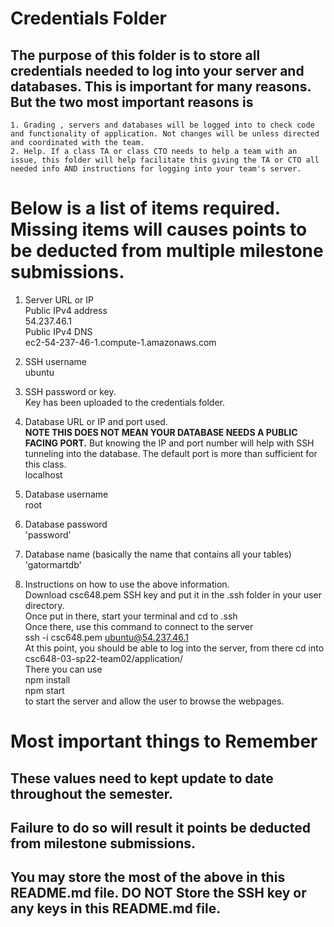 # Credentials Folder

## The purpose of this folder is to store all credentials needed to log into your server and databases. This is important for many reasons. But the two most important reasons is
    1. Grading , servers and databases will be logged into to check code and functionality of application. Not changes will be unless directed and coordinated with the team.
    2. Help. If a class TA or class CTO needs to help a team with an issue, this folder will help facilitate this giving the TA or CTO all needed info AND instructions for logging into your team's server. 


# Below is a list of items required. Missing items will causes points to be deducted from multiple milestone submissions.

1. Server URL or IP
    <br>Public IPv4 address
    <br>54.237.46.1
    <br>Public IPv4 DNS
    <br>ec2-54-237-46-1.compute-1.amazonaws.com
    
2. SSH username
    <br>ubuntu

3. SSH password or key.
    <br>Key has been uploaded to the credentials folder.
    
4. Database URL or IP and port used.
    <br><strong> NOTE THIS DOES NOT MEAN YOUR DATABASE NEEDS A PUBLIC FACING PORT.</strong> But knowing the IP and port number will help with SSH tunneling into the database. The default port is more than sufficient for this class.
    <br>localhost
5. Database username
    <br>root
7. Database password
    <br>'password'
9. Database name (basically the name that contains all your tables)
    <br> 'gatormartdb'
    
8. Instructions on how to use the above information.
<br>Download csc648.pem SSH key and put it in the .ssh folder in your user directory.
<br>Once put in there, start your terminal and cd to .ssh
<br>Once there, use this command to connect to the server
<br>ssh -i csc648.pem ubuntu@54.237.46.1
<br>At this point, you should be able to log into the server, from there cd into
<br> csc648-03-sp22-team02/application/
<br>There you can use 
<br> npm install
<br> npm start 
<br> to start the server and allow the user to browse the webpages.

# Most important things to Remember
## These values need to kept update to date throughout the semester. <br>
## <strong>Failure to do so will result it points be deducted from milestone submissions.</strong><br>
## You may store the most of the above in this README.md file. DO NOT Store the SSH key or any keys in this README.md file.
